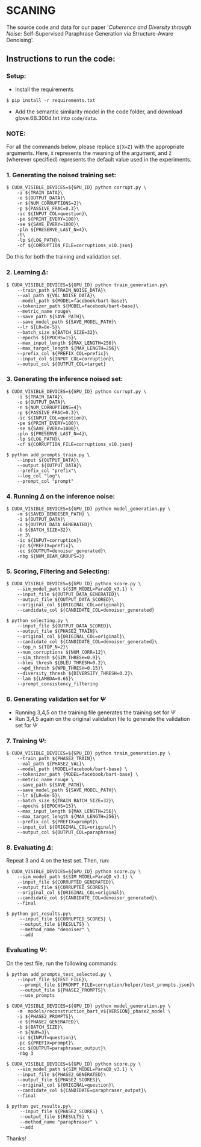 # SCANING

The source code and data for our paper '*Coherence and Diversity through Noise*: Self-Supervised Paraphrase Generation via Structure-Aware Denoising'.

## Instructions to run the code:

### Setup:
- Install the requirements
```
$ pip install -r requirements.txt
```
- Add the semantic similarity model in the code folder, and download glove.6B.300d.txt into `code/data`.

### NOTE:
For all the commands below, please replace `${X=Z}` with the appropriate arguments. Here, `X` represents the meaning of the argument, and `Z` (wherever specified) represents the default value used in the experiments.

### 1. Generating the noised training set:
```
$ CUDA_VISIBLE_DEVICES=${GPU_ID} python corrupt.py \
    -i ${TRAIN_DATA}\
    -o ${OUTPUT_DATA}\
    -n ${NUM_CORRUPTIONS=2}\
    -p ${PASSIVE_FRAC=0.3}\
    -ic ${INPUT_COL=question}\
    -pe ${PRINT_EVERY=100}\
    -se ${SAVE_EVERY=1000}\
    -pln ${PRESERVE_LAST_N=4}\
    -t\
    -lp ${LOG_PATH}\
    -cf ${CORRUPTION_FILE=corruptions_v10.json}
```

Do this for both the training and validation set.

### 2. Learning $\Delta$:
```
$ CUDA_VISIBLE_DEVICES=${GPU_ID} python train_generation.py\
    --train_path ${TRAIN_NOISE_DATA}\
    --val_path ${VAL_NOISE_DATA}\
    --model_path ${MODEL=facebook/bart-base}\
    --tokenizer_path ${MODEL=facebook/bart-base}\
    --metric_name rouge\
    --save_path ${SAVE_PATH}\
    --save_model_path ${SAVE_MODEL_PATH}\
    --lr ${LR=8e-5}\
    --batch_size ${BATCH_SIZE=32}\
    --epochs ${EPOCHS=15}\
    --max_input_length ${MAX_LENGTH=256}\
    --max_target_length ${MAX_LENGTH=256}\
    --prefix_col ${PREFIX_COL=prefix}\
    --input_col ${INPUT_COL=corruption}\
    --output_col ${OUTPUT_COL=target}
```

### 3. Generating the inference noised set:

```
$ CUDA_VISIBLE_DEVICES=${GPU_ID} python corrupt.py \
    -i ${TRAIN_DATA}\
    -o ${OUTPUT_DATA}\
    -n ${NUM_CORRUPTIONS=4}\
    -p ${PASSIVE_FRAC=0.3}\
    -ic ${INPUT_COL=question}\
    -pe ${PRINT_EVERY=100}\
    -se ${SAVE_EVERY=1000}\
    -pln ${PRESERVE_LAST_N=4}\
    -lp ${LOG_PATH}\
    -cf ${CORRUPTION_FILE=corruptions_v10.json}

$ python add_prompts_train.py \
    --input ${OUTPUT_DATA}\
    --output ${OUTPUT_DATA}\
    --prefix_col "prefix"\
    --log_col "log"\
    --prompt_col "prompt"
```

### 4. Running $\Delta$ on the inference noise:

```
$ CUDA_VISIBLE_DEVICES=${GPU_ID} python model_generation.py \
    -m ${SAVED_DENOISER_PATH} \
    -i ${OUTPUT_DATA}\
    -o ${OUTPUT_DATA_GENERATED}\
    -b ${BATCH_SIZE=32}\
    -n 3\
    -ic ${INPUT=corruption}\
    -pc ${PREFIX=prefix}\
    -oc ${OUTPUT=denoiser_generated}\
    -nbg ${NUM_BEAM_GROUPS=3}
```

### 5. Scoring, Filtering and Selecting:

```
$ CUDA_VISIBLE_DEVICES=${GPU_ID} python score.py \
    --sim_model_path ${SIM_MODEL=ParaQD_v3.1} \
    --input_file ${OUTPUT_DATA_GENERATED}\
    --output_file ${OUTPUT_DATA_SCORED}\
    --original_col ${ORIGINAL_COL=original}\
    --candidate_col ${CANDIDATE_COL=denoiser_generated}

$ python selecting.py \
    --input_file ${OUTPUT_DATA_SCORED}\
    --output_file ${PHASE2_TRAIN}\
    --original_col ${ORIGINAL_COL=original}\
    --candidate_col ${CANDIDATE_COL=denoiser_generated}\
    --top_n ${TOP_N=2}\
    --num_corruptions ${NUM_CORR=12}\
    --sim_thresh ${SIM_THRESH=0.9}\
    --bleu_thresh ${BLEU_THRESH=0.2}\
    --wpd_thresh ${WPD_THRESH=0.15}\
    --diversity_thresh ${DIVERSITY_THRESH=0.2}\
    --lam ${LAMBDA=0.65}\
    --prompt_consistency_filtering
```
### 6. Generating validation set for $\Psi$

- Running 3,4,5 on the training file generates the training set for $\Psi$
- Run 3,4,5 again on the original validation file to generate the validation set for $\Psi$

### 7. Training $\Psi$:

```
$ CUDA_VISIBLE_DEVICES=${GPU_ID} python train_generation.py \
    --train_path ${PHASE2_TRAIN}\
    --val_path ${PHASE2_VAL}\
    --model_path {MODEL=facebook/bart-base} \
    --tokenizer_path {MODEL=facebook/bart-base} \
    --metric_name rouge \
    --save_path ${SAVE_PATH}\
    --save_model_path ${SAVE_MODEL_PATH}\
    --lr ${LR=8e-5}\
    --batch_size ${TRAIN_BATCH_SIZE=32}\
    --epochs ${EPOCHS=15}\
    --max_input_length ${MAX_LENGTH=256}\
    --max_target_length ${MAX_LENGTH=256}\
    --prefix_col ${PREFIX=prompt}\
    --input_col ${ORIGINAL_COL=original}\
    --output_col ${OUTPUT_COL=paraphrase}
```

### 8. Evaluating $\Delta$:

Repeat 3 and 4 on the test set. Then, run:

```
$ CUDA_VISIBLE_DEVICES=${GPU_ID} python score.py \
    --sim_model_path ${SIM_MODEL=ParaQD_v3.1} \
    --input_file ${CORRUPTED_GENERATED}\
    --output_file ${CORRUPTED_SCORES}\
    --original_col ${ORIGINAL_COL=original}\
    --candidate_col ${CANDIDATE_COL=denoiser_generated}\
    --final

$ python get_results.py\
     --input_file ${CORRUPTED_SCORES} \
     --output_file ${RESULTS} \
     --method_name "denoiser" \
     --add
```

### Evaluating $\Psi$:

On the test file, run the following commands:
```
$ python add_prompts_test_selected.py \
    --input_file ${TEST_FILE}\
     --prompt_file ${PROMPT_FILE=corruption/helper/test_prompts.json}\
     --output_file ${PHASE2_PROMPTS}\
     --use_prompts

$ CUDA_VISIBLE_DEVICES=${GPU_ID} python model_generation.py \
    -m  models/reconstruction_bart_v${VERSION}_phase2_model \
    -i ${PHASE2_PROMPTS}\
    -o ${PHASE2_GENERATED}\
    -b ${BATCH_SIZE}\
    -n ${NUM=3}\
    -ic ${INPUT=question}\
    -pc ${PREFIX=prompt}\
    -oc ${OUTPUT=paraphraser_output}\
    -nbg 3

$ CUDA_VISIBLE_DEVICES=${GPU_ID} python score.py \
    --sim_model_path ${SIM_MODEL=ParaQD_v3.1} \
    --input_file ${PHASE2_GENERATED}\
    --output_file ${PHASE2_SCORES}\
    --original_col ${ORIGINAL=question}\
    --candidate_col ${CANDIDATE=paraphraser_output}\
    --final

$ python get_results.py\
     --input_file ${PHASE2_SCORES} \
     --output_file ${RESULTS} \
     --method_name "paraphraser" \
     --add
```

Thanks!

